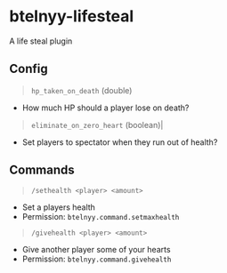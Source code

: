 # btelnyy-lifesteal
 A life steal plugin
## Config
> `hp_taken_on_death` (double)
* How much HP should a player lose on death?
> `eliminate_on_zero_heart` (boolean)|
* Set players to spectator when they run out of health?
## Commands
> `/sethealth <player> <amount>`
* Set a players health
* Permission: `btelnyy.command.setmaxhealth`
> `/givehealth <player> <amount>`
* Give another player some of your hearts
* Permission: `btelnyy.command.givehealth`
